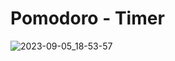 # Pomodoro - Timer  
![2023-09-05_18-53-57](https://github.com/canankorkut/30DaysOfJavaScript/assets/99427828/54cfb692-79ee-4f55-b10c-08921f1c6670)
